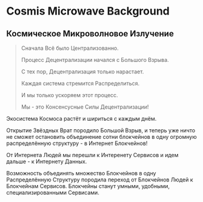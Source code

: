 # Cosmis Microwave Background

## Космическое Микроволновое Излучение

> Сначала Всё было Централизованно.
>
> Процесс Децентрализации начался с Большого Взрыва.
>
> С тех пор, Децентрализация только нарастает.
>
> Каждая система стремится Распределиться.
>
> И мы только ускоряем этот процесс.
>
> Мы - это Консенсусные Силы Децентрализации!

Экосистема Космоса растёт и шириться с каждым днём.

Открытие Звёздных Врат породило Большой Взрыв, и теперь уже ничто не сможет остановить объединение сотни блокчейнов в одну огромную распределённую структуру - в Интернет Блокчейнов!

От Интернета Людей мы перешли к Интеренету Сервисов и идем дальше - к Интернету Данных.

Возможность объединять множество Блокчейнов в одну Распределённую Структуру породила переход от Блокчейнов Людей к Блокчейнам Сервисов.
Блокчейны станут умными, удобными, специализированными Сервисами.
